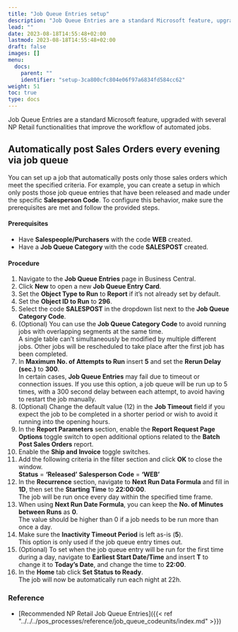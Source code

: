 ```yaml
---
title: "Job Queue Entries setup"
description: "Job Queue Entries are a standard Microsoft feature, upgraded with several NP Retail functionalities that improve the workflow of automated jobs."
lead: ""
date: 2023-08-18T14:55:48+02:00
lastmod: 2023-08-18T14:55:48+02:00
draft: false
images: []
menu:
  docs:
    parent: ""
    identifier: "setup-3ca800cfc804e06f97a6834fd584cc62"
weight: 51
toc: true
type: docs
---
```


Job Queue Entries are a standard Microsoft feature, upgraded with several NP Retail functionalities that improve the workflow of automated jobs.  

## Automatically post Sales Orders every evening via job queue 

You can set up a job that automatically posts only those sales orders which meet the specified criteria. For example, you can create a setup in which only posts those job queue entries that have been released and made under the specific **Salesperson Code**. To configure this behavior, make sure the prerequisites are met and follow the provided steps. 

#### Prerequisites

- Have **Salespeople/Purchasers** with the code **WEB** created.  
- Have a **Job Queue Category** with the code **SALESPOST** created. 

#### Procedure

1.	Navigate to the **Job Queue Entries** page in Business Central.
2.	Click **New** to open a new **Job Queue Entry Card**.
3.	Set the **Object Type to Run** to **Report** if it’s not already set by default.
4.	Set the **Object ID to Run** to **296**.
5.	Select the code **SALESPOST** in the dropdown list next to the **Job Queue Category Code**.
6.	(Optional) You can use the **Job Queue Category Code** to avoid running jobs with overlapping segments at the same time.     
    A single table can’t simultaneously be modified by multiple different jobs. Other jobs will be rescheduled to take place after the first job has been completed. 
7.	In **Maximum No. of Attempts to Run** insert **5** and set the **Rerun Delay (sec.)** to **300**.     
    In certain cases, **Job Queue Entries** may fail due to timeout or connection issues. If you use this option, a job queue will be run up to 5 times, with a 300 second delay between each attempt, to avoid having to restart the job manually.
8.	(Optional) Change the default value (12) in the **Job Timeout** field if you expect the job to be completed in a shorter period or wish to avoid it running into the opening hours.
9.	In the **Report Parameters** section, enable the **Report Request Page Options** toggle switch to open additional options related to the **Batch Post Sales Orders** report.
10.	Enable the **Ship and Invoice** toggle switches. 
11.	Add the following criteria in the filter section and click **OK** to close the window.   
    **Status** = **‘Released’**
    **Salesperson Code** = **‘WEB’** 
12.	In the **Recurrence** section, navigate to **Next Run Data Formula** and fill in **1D**, then set the **Starting Time** to **22:00:00**.     
    The job will be run once every day within the specified time frame.
13.	When using **Next Run Date Formula**, you can keep the **No. of Minutes between Runs** as **0**.          
    The value should be higher than 0 if a job needs to be run more than once a day.
14.	Make sure the **Inactivity Timeout Period** is left as-is (**5**).   
    This option is only used if the job queue entry times out.
15.	(Optional) To set when the job queue entry will be run for the first time during a day, navigate to **Earliest Start Date/Time** and insert **T** to change it to **Today’s Date**, and change the time to **22:00**.
16.	In the **Home** tab click **Set Status to Ready**.       
    The job will now be automatically run each night at 22h.

### Reference

- [Recommended NP Retail Job Queue Entries]({{< ref "../../../pos_processes/reference/job_queue_codeunits/index.md" >}})